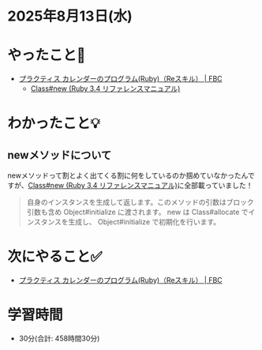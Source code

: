 # 2025年8月13日(水)

# やったこと📝

- [プラクティス カレンダーのプログラム\(Ruby\)（Reスキル） \| FBC](https://bootcamp.fjord.jp/practices/314)
  - [Class\#new \(Ruby 3\.4 リファレンスマニュアル\)](https://docs.ruby-lang.org/ja/latest/method/Class/i/new.html)
# わかったこと💡

## newメソッドについて

newメソッドって割とよく出てくる割に何をしているのか掴めていなかったんですが、[Class\#new \(Ruby 3\.4 リファレンスマニュアル\)](https://docs.ruby-lang.org/ja/latest/method/Class/i/new.html)に全部載っていました！

> 自身のインスタンスを生成して返します。このメソッドの引数はブロック引数も含め Object#initialize に渡されます。
new は Class#allocate でインスタンスを生成し、 Object#initialize で初期化を行います。


# 次にやること✅

- [プラクティス カレンダーのプログラム\(Ruby\)（Reスキル） \| FBC](https://bootcamp.fjord.jp/practices/314)

# 学習時間

- 30分(合計: 458時間30分)
